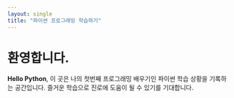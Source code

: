 ```yaml
---
layout: single
title: "파이썬 프로그래밍 학습하기"
---
```


# 환영합니다.

**Hello Python**, 이 곳은 나의 첫번째 프로그래밍 배우기인 파이썬 학습 상황을 기록하는 공간입니다.
즐거운 학습으로 진로에 도움이 될 수 있기를 기대합니다.

